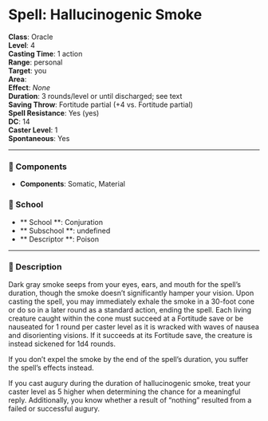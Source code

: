 
# Spell: Hallucinogenic Smoke
**Class**: Oracle  
**Level**: 4  
**Casting Time**: 1 action  
**Range**: personal  
**Target**: you  
**Area**:   
**Effect**: _None_  
**Duration**: 3 rounds/level or until discharged; see text  
**Saving Throw**: Fortitude partial (+4 vs. Fortitude partial)  
**Spell Resistance**: Yes (yes)  
**DC**: 14  
**Caster Level**: 1  
**Spontaneous**: Yes

---

### 🔮 Components
- **Components**: Somatic, Material

### 🏫 School
- ** School **: Conjuration
- ** Subschool **: undefined
- ** Descriptor **: Poison
---

### 📜 Description
Dark gray smoke seeps from your eyes, ears, and mouth for the spell’s duration, though the smoke doesn’t significantly hamper your vision. Upon casting the spell, you may immediately exhale the smoke in a 30-foot cone or do so in a later round as a standard action, ending the spell. Each living creature caught within the cone must succeed at a Fortitude save or be nauseated for 1 round per caster level as it is wracked with waves of nausea and disorienting visions. If it succeeds at its Fortitude save, the creature is instead sickened for 1d4 rounds.

If you don’t expel the smoke by the end of the spell’s duration, you suffer the spell’s effects instead. 

If you cast augury during the duration of hallucinogenic smoke, treat your caster level as 5 higher when determining the chance for a meaningful reply. Additionally, you know whether a result of “nothing” resulted from a failed or successful augury.
